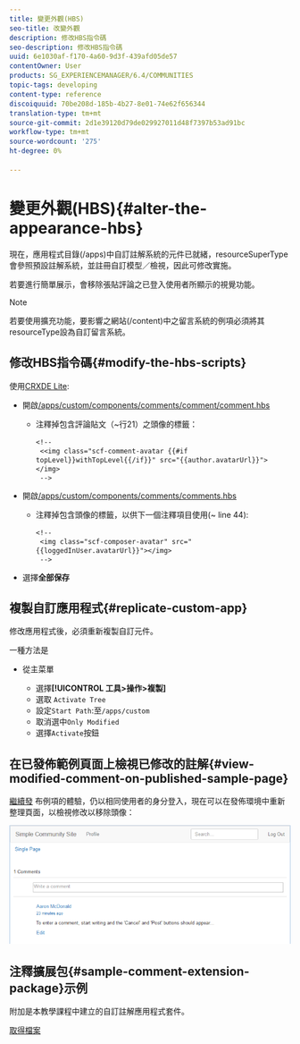 ```yaml
---
title: 變更外觀(HBS)
seo-title: 改變外觀
description: 修改HBS指令碼
seo-description: 修改HBS指令碼
uuid: 6e1030af-f170-4a60-9d3f-439afd05de57
contentOwner: User
products: SG_EXPERIENCEMANAGER/6.4/COMMUNITIES
topic-tags: developing
content-type: reference
discoiquuid: 70be208d-185b-4b27-8e01-74e62f656344
translation-type: tm+mt
source-git-commit: 2d1e39120d79de029927011d48f7397b53ad91bc
workflow-type: tm+mt
source-wordcount: '275'
ht-degree: 0%

---
```



# 變更外觀(HBS){#alter-the-appearance-hbs}

現在，應用程式目錄(/apps)中自訂註解系統的元件已就緒，resourceSuperType會參照預設註解系統，並註冊自訂模型／檢視，因此可修改實施。

若要進行簡單展示，會移除張貼評論之已登入使用者所顯示的視覺功能。

>[!NOTE]
>
>若要使用擴充功能，要影響之網站(/content)中之留言系統的例項必須將其resourceType設為自訂留言系統。

## 修改HBS指令碼{#modify-the-hbs-scripts}

使用[CRXDE Lite](../../help/sites-developing/developing-with-crxde-lite.md):

* 開啟[/apps/custom/components/comments/comment/comment.hbs](http://localhost:4502/crx/de/index.jsp#/apps/custom/components/comments/comment/comment.hbs)

   * 注釋掉包含評論貼文（~行21）之頭像的標籤：

      ```
      <!--
       <<img class="scf-comment-avatar {{#if topLevel}}withTopLevel{{/if}}" src="{{author.avatarUrl}}"></img>
       -->
      ```

* 開啟[/apps/custom/components/comments/comments.hbs](http://localhost:4502/crx/de/index.jsp#/apps/custom/components/comments/comments.hbs)

   * 注釋掉包含頭像的標籤，以供下一個注釋項目使用(~ line 44):

      ```
      <!--
       <img class="scf-composer-avatar" src="{{loggedInUser.avatarUrl}}"></img>
       -->
      ```

* 選擇&#x200B;**全部保存**

## 複製自訂應用程式{#replicate-custom-app}

修改應用程式後，必須重新複製自訂元件。

一種方法是

* 從主菜單

   * 選擇&#x200B;**[!UICONTROL 工具>操作>複製]**
   * 選取 `Activate Tree`
   * 設定`Start Path`:至`/apps/custom`
   * 取消選中`Only Modified`
   * 選擇`Activate`按鈕

## 在已發佈範例頁面上檢視已修改的註解{#view-modified-comment-on-published-sample-page}

[繼續發](extend-sample-page.md#publish-sample-page) 布例項的體驗，仍以相同使用者的身分登入，現在可以在發佈環境中重新整理頁面，以檢視修改以移除頭像：

![chlimage_1-81](assets/chlimage_1-81.png)

## 注釋擴展包{#sample-comment-extension-package}示例

附加是本教學課程中建立的自訂註解應用程式套件。

[取得檔案](assets/sample-comment-extension-6-1-fp3.zip)